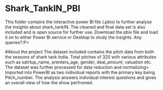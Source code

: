 # Shark_TankIN_PBI
This folder contains the interactive power BI file (.pbix) to further analyse the insights about shark_tankIN.
The cleaned and final data set is also included and is open source for further use. 
Download the pbix file and load it on to either Power Bi service or Desktop to study the insights.
Any queries?:P> 


#About the project
The dataset included contains the pitch data from both the seasons of shark tank India. Total pitches of 320 with various attributes such as satrtup_name, prenters_age, gender, deal_amount, valuation etc. 
The dataset was further processed for data reduction and normalizing> Imported into PowerBI as two individual reports with the primary key being Pitch_number. The analysis answers individual interest questions and gives an overall view of how the show perfromed. 
